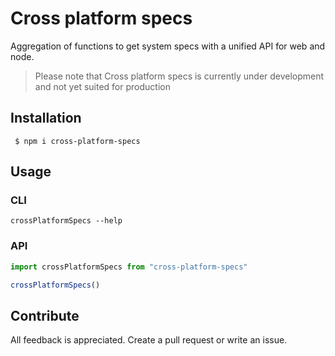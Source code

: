# Cross platform specs

Aggregation of functions to get system specs with a unified API for web and node.

> Please note that Cross platform specs is currently under development and not yet suited for production

## Installation

```shell
 $ npm i cross-platform-specs
```

## Usage

### CLI

```shell
crossPlatformSpecs --help
```

### API


```ts
import crossPlatformSpecs from "cross-platform-specs"

crossPlatformSpecs()
```

## Contribute

All feedback is appreciated. Create a pull request or write an issue.
